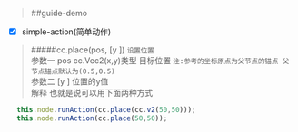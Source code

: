 > ##guide-demo 

- [x] simple-action(简单动作)


> #####cc.place(pos, [y ])
> `设置位置` <br >
> 参数一 pos cc.Vec2(x,y)类型 目标位置  `注:参考的坐标原点为父节点的锚点 父节点锚点默认为(0.5,0.5)`<br >
> 参数二 [y ] 位置的y值  <br >
> 解释 也就是说可以用下面两种方式 <br >

```javascript
  this.node.runAction(cc.place(cc.v2(50,50))); 
  this.node.runAction(cc.place(50,50));  
```


